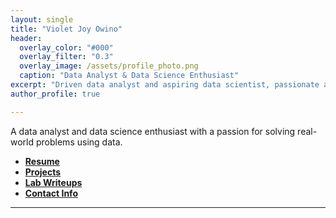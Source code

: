```yaml
---
layout: single
title: "Violet Joy Owino"
header:
  overlay_color: "#000"
  overlay_filter: "0.3"
  overlay_image: /assets/profile_photo.png
  caption: "Data Analyst & Data Science Enthusiast"
excerpt: "Driven data analyst and aspiring data scientist, passionate about innovation, continuous learning, and delivering impactful insights through data."
author_profile: true

---
```

 A data analyst and data science enthusiast with a passion for solving real-world problems using data. 
- **[Resume](resume)**
- **[Projects](projects)**
- **[Lab Writeups](labs)**
- **[Contact Info](contact)**


---
